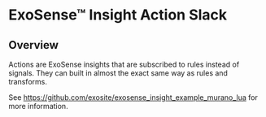 # ExoSense™ Insight Action Slack

## Overview
Actions are ExoSense insights that are subscribed to rules instead of signals.
They can built in almost the exact same way as rules and transforms.

See https://github.com/exosite/exosense_insight_example_murano_lua for more information.
